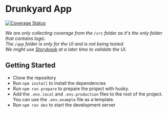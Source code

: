 # Drunkyard App

[![Coverage Status](https://coveralls.io/repos/github/mahoote/drunkyard-app/badge.svg?branch=main)](https://coveralls.io/github/mahoote/drunkyard-app?branch=main)

_We are only collecting coverage from the `/src` folder as it's the only folder that contains logic.<br>
The `/app` folder is only for the UI and is not being tested.<br>
We might use [Storybook](https://storybook.js.org/) at a later time to validate the UI._

## Getting Started

- Clone the repository
- Run `npm install` to install the dependencies
- Run `npm run prepare` to prepare the project with husky.
- Add the `.env.local` and `.env.production` files to the root of the project. You can use the `.env.example` file as a template.
- Run `npm run dev` to start the development server
